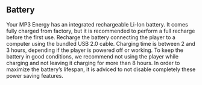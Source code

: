 ﻿## Battery

Your MP3 Energy has an integrated rechargeable Li-Ion battery. It comes fully charged
from factory, but it is recommended to perform a full recharge before the first use. Recharge
the battery connecting the player to a computer using the bundled USB 2.0 cable.
Charging time is between 2 and 3 hours, depending if the player is powered off or working.
To keep the battery in good conditions, we recommend not using the player while charging
and not leaving it charging for more than 8 hours. In order to maximize the battery’s lifespan,
it is adviced to not disable completely these power saving features.
